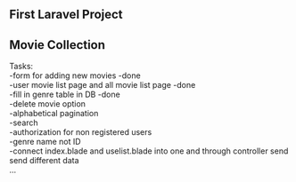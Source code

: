 ## First Laravel Project
## Movie Collection

Tasks:  
-form for adding new movies -done   
-user movie list page and all movie list page -done  
-fill in genre table in DB -done  
-delete movie option  
-alphabetical pagination  
-search  
-authorization for non registered users  
-genre name not ID  
-connect index.blade and uselist.blade into one and through controller send  
send different data  
...  



